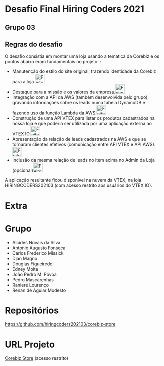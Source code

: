 # Desafio Final Hiring Coders 2021

## Grupo 03

## Regras do desafio

O desafio consistia em montar uma loja usando a temática da Corebiz e os pontos abaixo eram fundamentais no projeto:  :

- Manutenção do estilo do site original, trazendo identidade da Corebiz para a loja.<img src='./assets/images/tick.png' alt="Feito!" width="auto" height="30"/>
- Destaque para a missão e os valores da empresa.<img src='./assets/images/tick.png' alt="Feito!" width="auto" height="30"/>
- Integração com a API da AWS (também desenvolvida pelo grupo), gravando informações sobre os leads numa tabela DynamoDB e fazendo uso da função Lambda da AWS.<img src='./assets/images/tick.png' alt="Feito!" width="auto" height="30"/>
- Construção de uma API VTEX para listar os produtos cadastrados na nossa loja e que poderia ser utilizada por uma aplicação externa ao VTEX IO.<img src='./assets/images/tick.png' alt="Feito!" width="auto" height="30"/>
- Apresentação da relação de leads cadastrados na AWS e que se tornaram clientes efetivos (comunicação entre API VTEX e API AWS).<img src='./assets/images/tick.png' alt="Feito!" width="auto" height="30"/>
- Inclusão da mesma relação de leads no item acima no Admin da Loja (opcional)<img src='./assets/images/tick.png' alt="Feito!" width="auto" height="30"/>

A aplicação resultante ficou disponível na nuvem da VTEX, na loja HIRINGCODERS202103 (com acesso restrito aos usuários do VTEX IO).
 
# Extra 
 
<extra>
  
# Grupo
  
  - Alcides Novais da Silva
  - Antonio Augusto Fonseca
  - Carlos Frederico Missick
  - Djan Magno
  - Douglas Figueiredo
  - Edney Moita
  - João Pedro M. Póvoa
  - Pedro Mascarenhas
  - Raniere Lourenço
  - Renan de Aguiar Modesto
  
# Repositórios
  
  https://github.com/hiringcoders202103/corebiz-store
  
# URL Projeto

[Corebiz Store](https://corebiz--hiringcoders202103.myvtex.com/) (acesso restrito)

